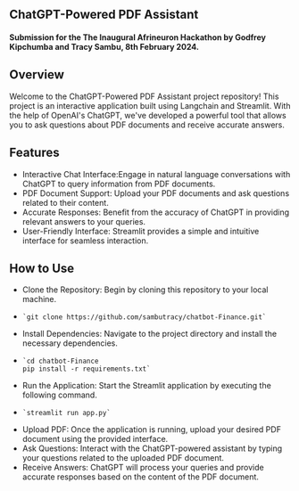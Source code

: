 ﻿## ChatGPT-Powered PDF Assistant
 #### Submission for the The Inaugural Afrineuron Hackathon by Godfrey Kipchumba and Tracy Sambu, 8th February 2024. 
 
## Overview
Welcome to the ChatGPT-Powered PDF Assistant project repository! This project is an interactive application built using Langchain and Streamlit. With the help of OpenAI's ChatGPT, we've developed a powerful tool that allows you to ask questions about PDF documents and receive accurate answers.

 ## Features
- Interactive Chat Interface:Engage in natural language conversations with ChatGPT to query information from PDF documents.
- PDF Document Support: Upload your PDF documents and ask questions related to their content.
- Accurate Responses: Benefit from the accuracy of ChatGPT in providing relevant answers to your queries.
- User-Friendly Interface: Streamlit provides a simple and intuitive interface for seamless interaction.


## How to Use
- Clone the Repository: Begin by cloning this repository to your local machine.
- 
      `git clone https://github.com/sambutracy/chatbot-Finance.git`
- Install Dependencies: Navigate to the project directory and install the necessary dependencies.
- 
      `cd chatbot-Finance
      pip install -r requirements.txt`
- Run the Application: Start the Streamlit application by executing the following command.
-     `streamlit run app.py`
- Upload PDF: Once the application is running, upload your desired PDF document using the provided interface.
- Ask Questions: Interact with the ChatGPT-powered assistant by typing your questions related to the uploaded PDF document.
- Receive Answers: ChatGPT will process your queries and provide accurate responses based on the content of the PDF document.
